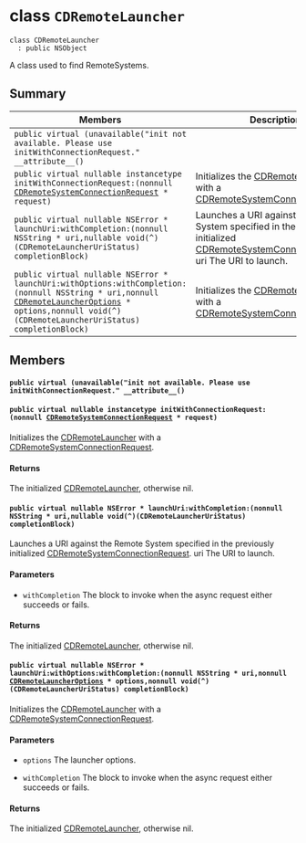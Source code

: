 # class `CDRemoteLauncher` 

```
class CDRemoteLauncher
  : public NSObject
```  

A class used to find RemoteSystems.



## Summary

 Members                        | Descriptions                                
--------------------------------|---------------------------------------------
`public virtual (unavailable("init not available. Please use initWithConnectionRequest." __attribute__()` | 
`public virtual nullable instancetype initWithConnectionRequest:(nonnull `[`CDRemoteSystemConnectionRequest`](#interface_c_d_remote_system_connection_request)` * request)` | Initializes the [CDRemoteLauncher](#interface_c_d_remote_launcher) with a [CDRemoteSystemConnectionRequest](#interface_c_d_remote_system_connection_request).
`public virtual nullable NSError * launchUri:withCompletion:(nonnull NSString * uri,nullable void(^)(CDRemoteLauncherUriStatus) completionBlock)` | Launches a URI against the Remote System specified in the previously initialized [CDRemoteSystemConnectionRequest](#interface_c_d_remote_system_connection_request).  uri The URI to launch.
`public virtual nullable NSError * launchUri:withOptions:withCompletion:(nonnull NSString * uri,nonnull `[`CDRemoteLauncherOptions`](#interface_c_d_remote_launcher_options)` * options,nonnull void(^)(CDRemoteLauncherUriStatus) completionBlock)` | Initializes the [CDRemoteLauncher](#interface_c_d_remote_launcher) with a [CDRemoteSystemConnectionRequest](#interface_c_d_remote_system_connection_request).

## Members

#### `public virtual (unavailable("init not available. Please use initWithConnectionRequest." __attribute__()` 





#### `public virtual nullable instancetype initWithConnectionRequest:(nonnull `[`CDRemoteSystemConnectionRequest`](#interface_c_d_remote_system_connection_request)` * request)` 

Initializes the [CDRemoteLauncher](#interface_c_d_remote_launcher) with a [CDRemoteSystemConnectionRequest](#interface_c_d_remote_system_connection_request).

#### Returns
The initialized [CDRemoteLauncher](#interface_c_d_remote_launcher), otherwise nil.

#### `public virtual nullable NSError * launchUri:withCompletion:(nonnull NSString * uri,nullable void(^)(CDRemoteLauncherUriStatus) completionBlock)` 

Launches a URI against the Remote System specified in the previously initialized [CDRemoteSystemConnectionRequest](#interface_c_d_remote_system_connection_request).  uri The URI to launch.

#### Parameters
* `withCompletion` The block to invoke when the async request either succeeds or fails. 





#### Returns
The initialized [CDRemoteLauncher](#interface_c_d_remote_launcher), otherwise nil.

#### `public virtual nullable NSError * launchUri:withOptions:withCompletion:(nonnull NSString * uri,nonnull `[`CDRemoteLauncherOptions`](#interface_c_d_remote_launcher_options)` * options,nonnull void(^)(CDRemoteLauncherUriStatus) completionBlock)` 

Initializes the [CDRemoteLauncher](#interface_c_d_remote_launcher) with a [CDRemoteSystemConnectionRequest](#interface_c_d_remote_system_connection_request).

#### Parameters
* `options` The launcher options. 


* `withCompletion` The block to invoke when the async request either succeeds or fails. 





#### Returns
The initialized [CDRemoteLauncher](#interface_c_d_remote_launcher), otherwise nil.